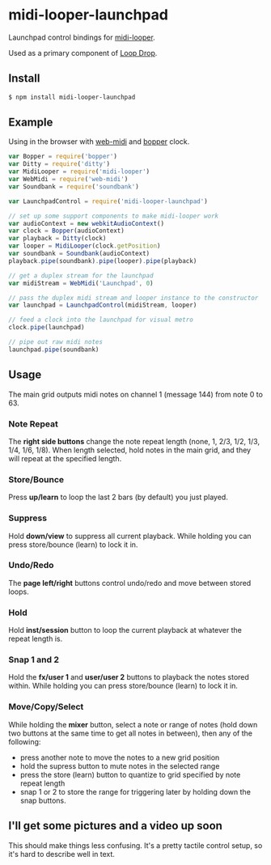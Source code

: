 midi-looper-launchpad
===

Launchpad control bindings for [midi-looper](https://github.com/mmckegg/midi-looper).

Used as a primary component of [Loop Drop](https://github.com/mmckegg/loop-drop-app).

## Install

```bash
$ npm install midi-looper-launchpad
```

## Example

Using in the browser with [web-midi](https://github.com/mmckegg/midi-looper-launchpad) and [bopper](https://github.com/mmckegg/bopper) clock.

```js
var Bopper = require('bopper')
var Ditty = require('ditty')
var MidiLooper = require('midi-looper')
var WebMidi = require('web-midi')
var Soundbank = require('soundbank')

var LaunchpadControl = require('midi-looper-launchpad')

// set up some support components to make midi-looper work
var audioContext = new webkitAudioContext()
var clock = Bopper(audioContext)
var playback = Ditty(clock)
var looper = MidiLooper(clock.getPosition)
var soundbank = Soundbank(audioContext)
playback.pipe(soundbank).pipe(looper).pipe(playback)

// get a duplex stream for the launchpad
var midiStream = WebMidi('Launchpad', 0)

// pass the duplex midi stream and looper instance to the constructor
var launchpad = LaunchpadControl(midiStream, looper)

// feed a clock into the launchpad for visual metro
clock.pipe(launchpad)

// pipe out raw midi notes
launchpad.pipe(soundbank)
```

## Usage

The main grid outputs midi notes on channel 1 (message 144) from note 0 to 63. 

### Note Repeat

The **right side buttons** change the note repeat length (none, 1, 2/3, 1/2, 1/3, 1/4, 1/6, 1/8). When length selected, hold notes in the main grid, and they will repeat at the specified length.

### Store/Bounce

Press **up/learn** to loop the last 2 bars (by default) you just played.

### Suppress

Hold **down/view** to suppress all current playback. While holding you can press store/bounce (learn) to lock it in.

### Undo/Redo

The **page left/right** buttons control undo/redo and move between stored loops.

### Hold

Hold **inst/session** button to loop the current playback at whatever the repeat length is.

### Snap 1 and 2

Hold the **fx/user 1** and **user/user 2** buttons to playback the notes stored within. While holding you can press store/bounce (learn) to lock it in.

### Move/Copy/Select

While holding the **mixer** button, select a note or range of notes (hold down two buttons at the same time to get all notes in between), then any of the following:
  - press another note to move the notes to a new grid position
  - hold the supress button to mute notes in the selected range
  - press the store (learn) button to quantize to grid specified by note repeat length
  - snap 1 or 2 to store the range for triggering later by holding down the snap buttons.

## I'll get some pictures and a video up soon

This should make things less confusing. It's a pretty tactile control setup, so it's hard to describe well in text.
